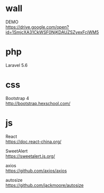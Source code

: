 # wall
DEMO  
https://drive.google.com/open?id=1SmjcXA31CkWSF0NjKDAUZSZyexFcjWM5

# php
Laravel 5.6
  
# css
Bootstrap 4  
http://bootstrap.hexschool.com/
  
# js 
React  
https://doc.react-china.org/
  
SweetAlert  
https://sweetalert.js.org/
  
axios  
https://github.com/axios/axios
  
autosize  
https://github.com/jackmoore/autosize
